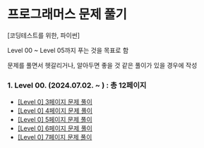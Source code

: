 # 프로그래머스 문제 풀기
[코딩테스트를 위한, 파이썬]

Level 00 ~ Level 05까지 푸는 것을 목표로 함
</hr>
문제를 풀면서 헷갈리거나, 알아두면 좋을 것 같은 풀이가 있을 경우에 작성


### 1. Level 00. (2024.07.02. ~ ) : 총 12페이지
- [[Level 0] 3페이지 문제 풀이](https://github.com/miinseo324/programmers_python/blob/cae0212ce288823368e38131c8d23825688f7225/level0_day3.ipynb)
- [[Level 0] 4페이지 문제 풀이](https://github.com/miinseo324/programmers_python/blob/cae0212ce288823368e38131c8d23825688f7225/level0_day4.ipynb)
- [[Level 0] 5페이지 문제 풀이](https://github.com/miinseo324/programmers_python/blob/e3c119ad8e4fc026ebb5af50ef34318fe5429ab6/level0_day5.ipynb)
- [[Level 0] 6페이지 문제 풀이](https://github.com/miinseo324/programmers_python/blob/e7f67b78f889014fb1578ae1fe0fc84bc4d5d0d5/level0_day6.ipynb)
- [[Level 0] 7페이지 문제 풀이](https://github.com/miinseo324/programmers_python/blob/d0bb24fecb2a36f7bf05b41322e2d70f877843bf/level0_day7.ipynb)

